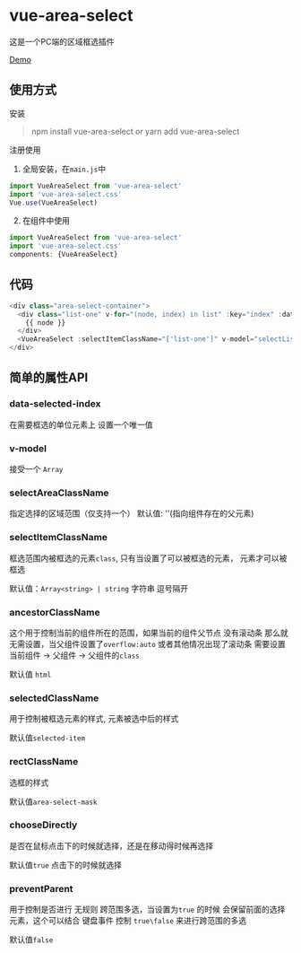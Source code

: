 # vue-area-select

这是一个PC端的区域框选插件

[Demo](https://lixiaoming-bit.github.io/vue-area-select/)

## 使用方式

安装

> npm install vue-area-select or yarn add vue-area-select

注册使用

1. 全局安装，在`main.js`中
```js
import VueAreaSelect from 'vue-area-select'
import 'vue-area-select.css'
Vue.use(VueAreaSelect)
```
2. 在组件中使用
```js
import VueAreaSelect from 'vue-area-select'
import 'vue-area-select.css'
components: {VueAreaSelect}
```

## 代码
```js
<div class="area-select-container">
  <div class="list-one" v-for="(node, index) in list" :key="index" :data-selected-index="index">
    {{ node }}
  </div>
  <VueAreaSelect :selectItemClassName="['list-one']" v-model="selectList" />
</div>
```

## 简单的属性API

### data-selected-index

在需要框选的单位元素上 设置一个唯一值

### v-model

接受一个 `Array`

### selectAreaClassName

指定选择的区域范围（仅支持一个）
默认值: ''(指向组件存在的父元素)

### selectItemClassName

框选范围内被框选的元素`class`, 只有当设置了可以被框选的元素， 元素才可以被框选

默认值：`Array<string> | string` 字符串 逗号隔开

### ancestorClassName

这个用于控制当前的组件所在的范围，如果当前的组件父节点 没有滚动条 那么就无需设置，当父组件设置了`overflow:auto` 或者其他情况出现了滚动条 需要设置 当前组件 -> 父组件 -> 父组件的`class`

默认值 `html`

### selectedClassName

用于控制被框选元素的样式, 元素被选中后的样式

默认值`selected-item`

### rectClassName

选框的样式

默认值`area-select-mask`

### chooseDirectly

是否在鼠标点击下的时候就选择，还是在移动得时候再选择

默认值`true` 点击下的时候就选择

### preventParent

用于控制是否进行 无规则 跨范围多选，当设置为`true` 的时候 会保留前面的选择元素，这个可以结合 键盘事件 控制 `true\false` 来进行跨范围的多选

默认值`false`
